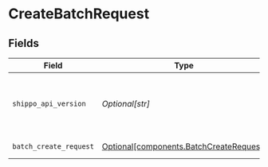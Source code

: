 # CreateBatchRequest


## Fields

| Field                                                                                    | Type                                                                                     | Required                                                                                 | Description                                                                              | Example                                                                                  |
| ---------------------------------------------------------------------------------------- | ---------------------------------------------------------------------------------------- | ---------------------------------------------------------------------------------------- | ---------------------------------------------------------------------------------------- | ---------------------------------------------------------------------------------------- |
| `shippo_api_version`                                                                     | *Optional[str]*                                                                          | :heavy_minus_sign:                                                                       | String used to pick a non-default API version to use                                     | 2018-02-08                                                                               |
| `batch_create_request`                                                                   | [Optional[components.BatchCreateRequest]](../../models/components/batchcreaterequest.md) | :heavy_minus_sign:                                                                       | Batch details.                                                                           |                                                                                          |